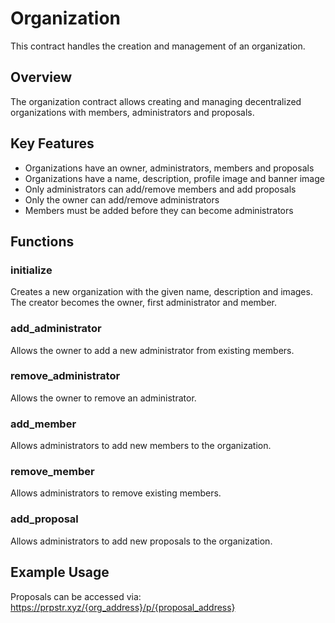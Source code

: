 # Organization

This contract handles the creation and management of an organization.

## Overview

The organization contract allows creating and managing decentralized organizations with members, administrators and proposals.

## Key Features

- Organizations have an owner, administrators, members and proposals
- Organizations have a name, description, profile image and banner image
- Only administrators can add/remove members and add proposals
- Only the owner can add/remove administrators
- Members must be added before they can become administrators

## Functions

### initialize

Creates a new organization with the given name, description and images. The creator becomes the owner, first administrator and member.

### add_administrator

Allows the owner to add a new administrator from existing members.

### remove_administrator  

Allows the owner to remove an administrator.

### add_member

Allows administrators to add new members to the organization.

### remove_member

Allows administrators to remove existing members.

### add_proposal

Allows administrators to add new proposals to the organization.

## Example Usage

Proposals can be accessed via:
<https://prpstr.xyz/{org_address}/p/{proposal_address}>
